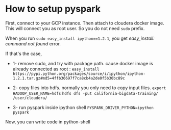 # How to setup pyspark
First, connect to your GCP instance. Then attach to cloudera docker image. This will connect you as root user. So you do not need `sudo` prefix.

When you run `sudo easy_install ipython==1.2.1`, you get *easy_install: command not found* error. 

If that's the case,
* 1- remove sudo, and try with package path. cause docker image is already connected as root :
 `easy_install https://pypi.python.org/packages/source/i/ipython/ipython-1.2.1.tar.gz#md5=4ffb36697f7ca8cb4a2de0f5b30bc89c` 

* 2- copy files into hdfs. normally you only need to copy input files.
 `export HADOOP_USER_NAME=hdfs`
 `hdfs dfs -put california-bigdata-training/ /user/cloudera/`

* 3- run pyspark inside ipython shell 
 `PYSPARK_DRIVER_PYTHON=ipython pyspark`

Now, you can write code in python-shell



